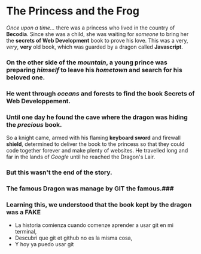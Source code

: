 # The Princess and the Frog
*Once upon a time...* there was a princess who lived in the country of **Becodia**.
Since she was a child, she was waiting for *someone* to bring her the **secrets of Web Development** book to prove his love.
This was a very, *very*, **very** old book, which was guarded by a dragon called **Javascript**.

### On the other side of the *mountain*, a young prince was preparing *himself* to leave his *hometown* and search for his **beloved** one.

### He went through *oceans* and **forests** to find the book **Secrets of Web Developpement**.

### Until one day he found the **cave** where the dragon was hiding the *precious* book.  
So a knight came, armed with his flaming **keyboard sword** and firewall **shield**, determined to deliver the book to the princess so that they could code together forever and make plenty of websites. He travelled long and far in the lands of *Google* until he reached the Dragon's Lair.

### But this wasn't the end of the story. ###
### The famous Dragon was manage by **GIT** the famous.###
### Learning this, we understood that the book kept by the dragon was a **FAKE** ###

* La historia comienza cuando comenze aprender a usar git en mi terminal,
* Descubri que git et github no es la misma cosa,
* Y hoy ya puedo usar git